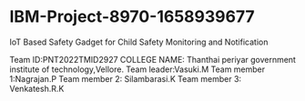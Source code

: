 # IBM-Project-8970-1658939677
IoT Based Safety Gadget for Child Safety Monitoring and Notification


Team ID:PNT2022TMID2927
COLLEGE NAME: Thanthai periyar government institute of technology,Vellore.
Team leader:Vasuki.M
Team member 1:Nagrajan.P
Team member 2: Silambarasi.K
Team member 3: Venkatesh.R.K

